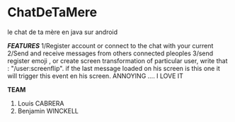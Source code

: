 ChatDeTaMere
============

le chat de ta mère en java sur android

***FEATURES***
1/Register account or connect to the chat with your current
2/Send and receive messages from others connected pleoples
3/send register emoji , or create screen transformation of particular user, write that : "/user:screenflip".
if the last message loaded on his screen is this one it will trigger this event en his screen.
ANNOYING .... I LOVE IT 

**TEAM** 
1. Louis CABRERA
2. Benjamin WINCKELL
